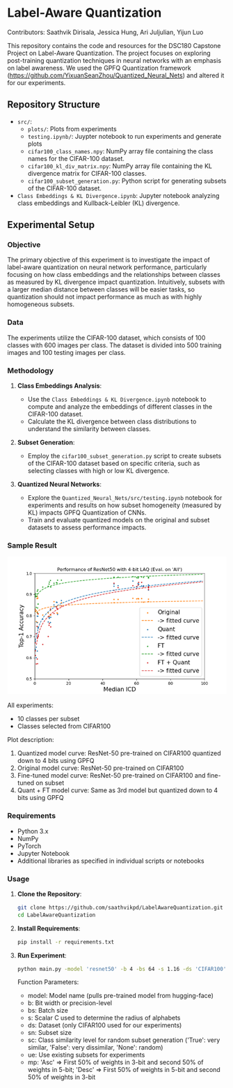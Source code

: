 # Label-Aware Quantization

Contributors: Saathvik Dirisala, Jessica Hung, Ari Juljulian, Yijun Luo

This repository contains the code and resources for the DSC180 Capstone Project on Label-Aware Quantization. The project focuses on exploring post-training quantization techniques in neural networks with an emphasis on label awareness. We used the GPFQ Quantization framework (https://github.com/YixuanSeanZhou/Quantized_Neural_Nets) and altered it for our experiments.

## Repository Structure

- `src/`: 
     - `plots/`: Plots from experiments
     - `testing.ipynb/`: Juypter notebook to run experiments and generate plots
     - `cifar100_class_names.npy`: NumPy array file containing the class names for the CIFAR-100 dataset.
     - `cifar100_kl_div_matrix.npy`: NumPy array file containing the KL divergence matrix for CIFAR-100 classes.
     - `cifar100_subset_generation.py`: Python script for generating subsets of the CIFAR-100 dataset.
- `Class Embeddings & KL Divergence.ipynb`: Jupyter notebook analyzing class embeddings and Kullback-Leibler (KL) divergence.
 
## Experimental Setup

### Objective

The primary objective of this experiment is to investigate the impact of label-aware quantization on neural network performance, particularly focusing on how class embeddings and the relationships between classes as measured by KL divergence impact quantization. Intuitively, subsets with a larger median distance between classes will be easier tasks, so quantization should not impact performance as much as with highly homogeneous subsets.

### Data

The experiments utilize the CIFAR-100 dataset, which consists of 100 classes with 600 images per class. The dataset is divided into 500 training images and 100 testing images per class.

### Methodology

1. **Class Embeddings Analysis**:
   - Use the `Class Embeddings & KL Divergence.ipynb` notebook to compute and analyze the embeddings of different classes in the CIFAR-100 dataset.
   - Calculate the KL divergence between class distributions to understand the similarity between classes.

2. **Subset Generation**:
   - Employ the `cifar100_subset_generation.py` script to create subsets of the CIFAR-100 dataset based on specific criteria, such as selecting classes with high or low KL divergence.

3. **Quantized Neural Networks**:
   - Explore the `Quantized_Neural_Nets/src/testing.ipynb` notebook for experiments and results on how subset homogeneity (measured by KL) impacts GPFQ Quantization of CNNs.
   - Train and evaluate quantized models on the original and subset datasets to assess performance impacts.
  
### Sample Result

![Plot unavailable](https://github.com/saathvikpd/LabelAwareQuantization/blob/main/src/plots/resnet50_4bit_all_median.png)

All experiments:
- 10 classes per subset
- Classes selected from CIFAR100

Plot description:
1. Quantized model curve: ResNet-50 pre-trained on CIFAR100 quantized down to 4 bits using GPFQ
2. Original model curve: ResNet-50 pre-trained on CIFAR100
3. Fine-tuned model curve: ResNet-50 pre-trained on CIFAR100 and fine-tuned on subset
4. Quant + FT model curve: Same as 3rd model but quantized down to 4 bits using GPFQ

### Requirements

- Python 3.x
- NumPy
- PyTorch
- Jupyter Notebook
- Additional libraries as specified in individual scripts or notebooks

### Usage

1. **Clone the Repository**:
   ```bash
   git clone https://github.com/saathvikpd/LabelAwareQuantization.git
   cd LabelAwareQuantization
   ```

2. **Install Requirements**:
   ```bash
   pip install -r requirements.txt
   ```

3. **Run Experiment**:
    ```bash
   python main.py -model 'resnet50' -b 4 -bs 64 -s 1.16 -ds 'CIFAR100' -sn 10 -sc 'False' -ue -mp 'Asc'
   ```
    Function Parameters:
   - model: Model name (pulls pre-trained model from hugging-face)
   - b: Bit width or precision-level
   - bs: Batch size
   - s: Scalar C used to determine the radius of alphabets
   - ds: Dataset (only CIFAR100 used for our experiments)
   - sn: Subset size
   - sc: Class similarity level for random subset generation ('True': very similar, 'False': very dissimilar, 'None': random)
   - ue: Use existing subsets for experiments
   - mp: 'Asc' => First 50% of weights in 3-bit and second 50% of weights in 5-bit; 'Desc' => First 50% of weights in 5-bit and second 50% of weights in 3-bit
